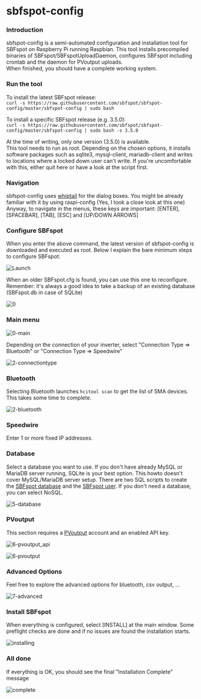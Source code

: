 # sbfspot-config

### Introduction
sbfspot-config is a semi-automated configuration and installation tool for SBFspot on Raspberry Pi running Raspbian.
This tool installs precompiled binaries of SBFspot/SBFspotUploadDaemon, configures SBFspot including crontab and the daemon for PVoutput uploads.    
When finished, you should have a complete working system.

### Run the tool
To install the latest SBFspot release:    
`curl -s https://raw.githubusercontent.com/sbfspot/sbfspot-config/master/sbfspot-config | sudo bash`

To install a specific SBFspot release (e.g. 3.5.0):    
`curl -s https://raw.githubusercontent.com/sbfspot/sbfspot-config/master/sbfspot-config | sudo bash -s 3.5.0`

At the time of writing, only one version (3.5.0) is available.    
This tool needs to run as root. Depending on the chosen options, it installs software packages such as sqlite3, mysql-client, mariadb-client and writes to locations where a locked down user can't write. If you're uncomfortable with this, either quit here or have a look at the script first.

### Navigation
sbfspot-config uses [whiptail](https://en.wikibooks.org/wiki/Bash_Shell_Scripting/Whiptail) for the dialog boxes. You might be already familiar with it by using raspi-config (Yes, I took a close look at this one)
Anyway, to navigate in the menus, these keys are important: [ENTER], [SPACEBAR], [TAB], [ESC] and [UP/DOWN ARROWS]
  
### Configure SBFspot
When you enter the above command, the latest version of sbfspot-config is downloaded and executed as root.
Below I explain the bare minimum steps to configure SBFspot:

![Launch](https://user-images.githubusercontent.com/1931158/46150028-e68ba200-c26b-11e8-950b-bb7de3053fc2.jpg)

When an older SBFspot.cfg is found, you can use this one to reconfigure.    
Remember: it's always a good idea to take a backup of an existing database (SBFspot.db in case of SQLite)

![0](https://user-images.githubusercontent.com/1931158/46150551-1ab39280-c26d-11e8-8f48-f5c4dc2834ca.JPG)

### Main menu
![0-main](https://user-images.githubusercontent.com/1931158/46151414-053f6800-c26f-11e8-8369-ce1c6a81a694.JPG)

Depending on the connection of your inverter, select "Connection Type => Bluetooth" or "Connection Type => Speedwire"

![2-connectiontype](https://user-images.githubusercontent.com/1931158/46155144-ea70f180-c276-11e8-88cc-a308500a7d6c.JPG)

### Bluetooth
Selecting Bluetooth launches `hcitool scan` to get the list of SMA devices. This takes some time to complete.

![2-bluetooth](https://user-images.githubusercontent.com/1931158/46155238-2310cb00-c277-11e8-88a2-e23d2ac0fb40.jpg)

### Speedwire
Enter 1 or more fixed IP addresses.

### Database
Select a database you want to use. If you don't have already MySQL or MariaDB server running, SQLite is your best option.
This howto doesn't cover MySQL/MariaDB server setup. There are two SQL scripts to create the [SBFspot database](https://github.com/SBFspot/SBFspot/blob/master/SBFspot/CreateMySQLDB.sql) and the [SBFspot user](https://github.com/SBFspot/SBFspot/blob/master/SBFspot/CreateMySQLUser.sql).
If you don't need a database, you can select NoSQL.

![5-database](https://user-images.githubusercontent.com/1931158/46250413-a9c1d580-c43a-11e8-93b8-c334f825c2e2.JPG)

### PVoutput
This section requires a [PVoutput](https://pvoutput.org) account and an enabled API key.

![6-pvoutput_api](https://user-images.githubusercontent.com/1931158/46250420-c4944a00-c43a-11e8-8b56-2323cfc04ec5.JPG)

![6-pvoutput](https://user-images.githubusercontent.com/1931158/46250421-c958fe00-c43a-11e8-90a5-853167da58ef.JPG)

### Advanced Options
Feel free to explore the advanced options for bluetooth, csv output, ...

![7-advanced](https://user-images.githubusercontent.com/1931158/46250445-6451d800-c43b-11e8-9748-c2f56156d799.JPG)

### Install SBFspot
When everything is configured, select [INSTALL] at the main window.
Some preflight checks are done and if no issues are found the installation starts.

![installing](https://user-images.githubusercontent.com/1931158/46585357-31799680-ca70-11e8-9563-89c4bc219f15.jpg)

### All done
If everything is OK, you should see the final "Installation Complete" message

![complete](https://user-images.githubusercontent.com/1931158/46585363-3b9b9500-ca70-11e8-8eb0-1058d479c20a.JPG)
